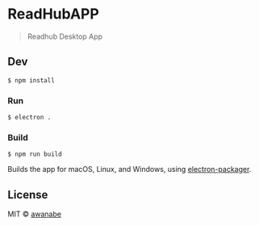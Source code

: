 # ReadHubAPP

>  Readhub Desktop App


## Dev

```
$ npm install
```

### Run

```
$ electron .
```


### Build

```
$ npm run build
```

Builds the app for macOS, Linux, and Windows, using [electron-packager](https://github.com/electron-userland/electron-packager).


## License

MIT © [awanabe](http://readhub.me)
